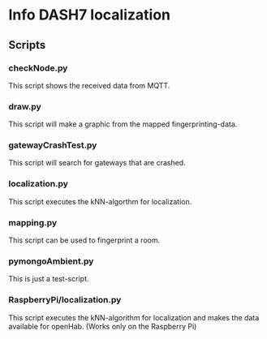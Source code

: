 # Info DASH7 localization

## Scripts

### checkNode.py
This script shows the received data from MQTT.

### draw.py
This script will make a graphic from the mapped fingerprinting-data.

### gatewayCrashTest.py
This script will search for gateways that are crashed.

### localization.py
This script executes the kNN-algorthm for localization.

### mapping.py
This script can be used to fingerprint a room.

### pymongoAmbient.py
This is just a test-script.

### RaspberryPi/localization.py
This script executes the kNN-algorithm for localization and makes the data available for openHab.
(Works only on the Raspberry Pi)